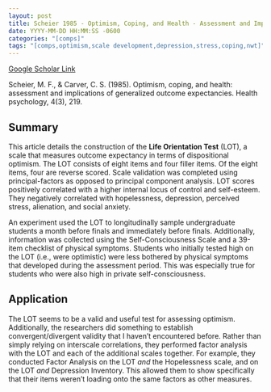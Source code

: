 ```yaml
---
layout: post
title: Scheier 1985 - Optimism, Coping, and Health - Assessment and Implications of Generalized Outcome Expectancies
date: YYYY-MM-DD HH:MM:SS -0600
categories: "[comps]"
tags: "[comps,optimism,scale development,depression,stress,coping,nwt]"
---
```


[Google Scholar Link](https://scholar.google.com/scholar?hl=en&as_sdt=0%2C45&q=Optimism%2C+Coping%2C+and+Health%3A+Assessment+and+Implications+of+Generalized+Outcome+Expectancies&btnG=)

Scheier, M. F., & Carver, C. S. (1985). Optimism, coping, and health: assessment and implications of generalized outcome expectancies. Health psychology, 4(3), 219.

## Summary
This article details the construction of the **Life Orientation Test** (LOT), a scale that measures outcome expectancy in terms of dispositional optimism.  The LOT consists of eight items and four filler items.  Of the eight items, four are reverse scored.  Scale validation was completed using principal-factors as opposed to principal component analysis.  LOT scores positively correlated with a higher internal locus of control and self-esteem.  They negatively correlated with hopelessness, depression, perceived stress, alienation, and social anxiety.

An experiment used the LOT to longitudinally sample undergraduate students a month before finals and immediately before finals.  Additionally, information was collected using the Self-Consciousness Scale and a 39-item checklist of physical symptoms.  Students who initially tested high on the LOT (i.e., were optimistic) were less bothered by physical symptoms that developed during the assessment period.  This was especially true for students who were also high in private self-consciousness.

## Application
The LOT seems to be a valid and useful test for assessing optimism.  Additionally, the researchers did something to establish convergent/divergent validity that I haven’t encountered before.  Rather than simply relying on interscale correlations, they performed factor analysis with the LOT and each of the additional scales together.  For example, they conducted Factor Analysis on the LOT _and_ the Hopelessness scale, and on the LOT _and_ Depression Inventory.  This allowed them to show specifically that their items weren’t loading onto the same factors as other measures.
